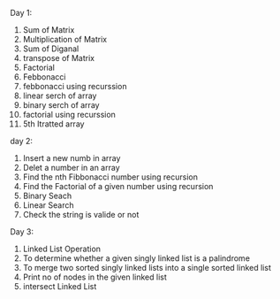 Day 1:
1) Sum of Matrix
2) Multiplication of Matrix
3) Sum of Diganal
4) transpose of Matrix
5) Factorial
6) Febbonacci
7) febbonacci using recurssion
8) linear serch of array
9) binary serch of array
10) factorial using recurssion
11) 5th Itratted array
    
day 2:
1) Insert a new numb in array
2) Delet a number in an array
3) Find the nth Fibbonacci number using recursion
4) Find the Factorial of a given number using recursion
5) Binary Seach
6) Linear Search
7) Check the string is valide or not

Day 3:
1) Linked List Operation
2)  To determine whether a given singly linked list is a palindrome
3)  To merge two sorted singly linked lists into a single sorted linked list
4)   Print no of nodes in the given linked list
5)   intersect Linked List

